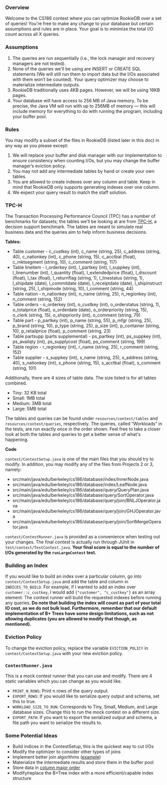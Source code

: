 ### Overview

Welcome to the CS186 contest where you can optimize RookieDB over a set of queries! You're free to make any change to your database but certain assumptions and rules are in place. Your goal is to minimize the total I/O count across all X queries.

### Assumptions

1. The queries are run sequentially (i.e., the lock manager and recovery managers are not tested).
2. None of the queries we'll be using are INSERT or CREATE SQL statements (We will still run them to import data but the I/Os associated with them won’t be counted). Your query optimizer may choose to materialize intermediate outputs.
3. RookieDB traditionally uses 4KB pages. However, we will be using 16KB pages.
4. Your database will have access to 256 MB of Java memory. To be precise, the Java VM will run with up to 256MB of memory — this will include memory for everything to do with running the program, including your buffer pool.

### Rules

You may modify a subset of the files in RookieDB (listed later in this doc) in any way as you please except:

1. We will replace your buffer and disk manager with our implementation to ensure consistency when counting I/Os, but you may change the buffer manager’s eviction policy.
2.  You may not add any intermediate tables by hand or create your own tables.
3.  You are allowed to create indexes over any column and table. Keep in mind that RookieDB only supports generating indexes over one column.
4. We expect your query result to match the staff solution.

### TPC-H

The Transaction Processing Performance Council (TPC) has a number of benchmarks for datasets; the tables we'll be looking at are from [TPC-H](https://www.tpc.org/tpch/), a decision support benchmark. The tables are meant to simulate real business data and the queries aim to help inform business decisions.

**************Tables:**************
- Table customer - c_custkey (int), c_name (string, 25), c_address (string, 40), c_nationkey (int), c_phone (string, 15), c_acctbal (float), c_mktsegment (string, 10), c_comment (string, 117)
- Table lineitem - l_orderkey (int), l_partkey (int), l_suppkey (int), l_linenumber (int), l_quantity (float), l_extendedprice (float), l_discount (float), l_tax (float), l_returnflag (string, 1), l_linestatus (string, 1), l_shipdate (date), l_commitdate (date), l_receiptdate (date), l_shipinstruct (string, 25), l_shipmode (string, 10), l_comment (string, 44)
- Table nation - n_nationkey (int), n_name (string, 25), n_regionkey (int), n_comment (string, 152)
- Table orders - o_orderkey (int), o_custkey (int), o_orderstatus (string, 1), o_totalprice (float), o_orderdate (date), o_orderpriority (string, 15), o_clerk (string, 15), o_shippriority (int), o_comment (string, 79)
- Table part - p_partkey (int), p_name (string, 55), p_mfgr (string, 25), p_brand (string, 10), p_type (string, 25), p_size (int), p_container (string, 10), p_retailprice (float), p_comment (string, 23)
- Table partsupp (parts supplemental) - ps_partkey (int), ps_suppkey (int), ps_availqty (int), ps_supplycost (float), ps_comment (string, 199)
- Table region - r_regionkey (int), r_name (string, 25), r_comment (string, 152)
- Table supplier - s_suppkey (int), s_name (string, 25), s_address (string, 40), s_nationkey (int), s_phone (string, 15), s_acctbal (float), s_comment (string, 101)

Additionally, there are 4 sizes of table data. The size listed is for all tables combined.
- Tiny: 32 KB total
- Small: 1MB total
- Medium: 3MB total
- Large: 5MB total

The tables and queries can be found under `resources/contest/tables` and `resources/contest/queries`, respectively. The queries, called “Workloads” in the tests, are run exactly once in the order shown. Feel free to take a closer look at both the tables and queries to get a better sense of what's happening.

**Code**

`contest/ContestSetup.java` is one of the main files that you should try to modify. In addition, you may modify any of the files from Projects 2 or 3, namely:

- src/main/java/edu/berkeley/cs186/database/index/InnerNode.java
- src/main/java/edu/berkeley/cs186/database/index/LeafNode.java
- src/main/java/edu/berkeley/cs186/database/query/QueryPlan.java
- src/main/java/edu/berkeley/cs186/database/query/SortOperator.java
- src/main/java/edu/berkeley/cs186/database/query/join/BNLJOperator.java
- src/main/java/edu/berkeley/cs186/database/query/join/GHJOperator.java
- src/main/java/edu/berkeley/cs186/database/query/join/SortMergeOperator.java

`contest/ContestRunner.java` is provided as a convenience when testing out your changes. The final contest is actually run through JUnit in `test/contest/TestContest.java`. **Your final score is equal to the number of I/Os generated by the `runLargeContest` test.**

### Building an Index

If you would like to build an index over a particular column, go into `contest/ContestSetup.java` and add the table and column in `INDICES_TO_BUILD`. For example, if I wanted to add an index over `customer::c_custkey`, I would add `{"customer", "c_custkey"}` as an array element. The contest runner will build the requested indexes before running any queries. **Do note that building the index will count as part of your total IO cost, as we do not bulk load. Furthermore, remember that our default implementation of B+ Trees have some design limitations, such as not allowing duplicates (you are allowed to modify that though, as mentioned).**

### Eviction Policy

To change the eviction policy, replace the variable `EVICTION_POLICY` in `contest/ContestSetup.java` with your new eviction policy.

### `ContestRunner.java`

This is a mock contest runner that you can use and modify. There are 4 static variables which you can change as you would like.
- `PRINT_N_ROWS`: Print n rows of the query output.
- `EXPORT_ROWS`: If you would like to serialize query output and schema, set this to true.
- `WORKLOAD_SIZE_TO_RUN`: Corresponds to Tiny, Small, Medium, and Large database sizes. Change this to run the mock contest on a different size.
- `EXPORT_PATH`: If you want to export the serialized output and schema, a file path you want to serialize the results to.

### Some Potential Ideas

- Build indices in the ContestSetup, this is the quickest way to cut I/Os
- Modify the optimizer to consider other types of joins
- Implement better join algorithms ([example](https://arxiv.org/abs/1210.0481))
- Materialize the intermediate results and store them in the buffer pool
- Store data in [column major order](https://en.wikipedia.org/wiki/Column-oriented_DBMS)
- Modify/replace the B+Tree index with a more efficient/capable index structure